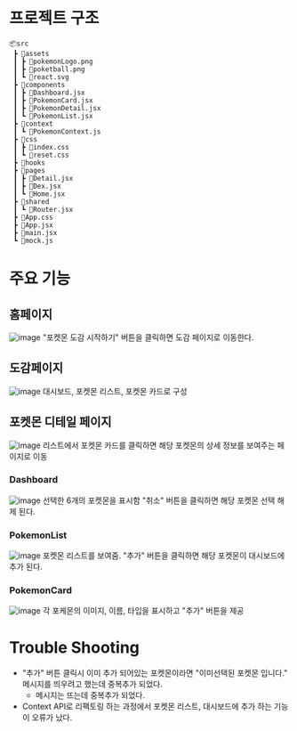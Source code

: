 # 프로젝트 구조
```
📦src
 ┣ 📂assets
 ┃ ┣ 📜pokemonLogo.png
 ┃ ┣ 📜poketball.png
 ┃ ┗ 📜react.svg
 ┣ 📂components
 ┃ ┣ 📜Dashboard.jsx
 ┃ ┣ 📜PokemonCard.jsx
 ┃ ┣ 📜PokemonDetail.jsx
 ┃ ┗ 📜PokemonList.jsx
 ┣ 📂context
 ┃ ┗ 📜PokemonContext.js
 ┣ 📂css
 ┃ ┣ 📜index.css
 ┃ ┗ 📜reset.css
 ┣ 📂hooks
 ┣ 📂pages
 ┃ ┣ 📜Detail.jsx
 ┃ ┣ 📜Dex.jsx
 ┃ ┗ 📜Home.jsx
 ┣ 📂shared
 ┃ ┗ 📜Router.jsx
 ┣ 📜App.css
 ┣ 📜App.jsx
 ┣ 📜main.jsx
 ┗ 📜mock.js
 ```

 # 주요 기능
 ## 홈페이지
![image](https://github.com/user-attachments/assets/4bc19ee3-92af-410d-8a2f-bc0a29e696f8)
"포켓몬 도감 시작하기" 버튼을 클릭하면 도감 페이지로 이동한다.

## 도감페이지
![image](https://github.com/user-attachments/assets/e9c4098a-6f24-4b58-9fe7-08e742197cc1)
대시보드, 포켓몬 리스트, 포켓몬 카드로 구성

## 포켓몬 디테일 페이지
![image](https://github.com/user-attachments/assets/eef56486-a22e-4768-a842-61ad21b7ba3a)
리스트에서 포켓몬 카드를 클릭하면 해당 포켓몬의 상세 정보를 보여주는 페이지로 이동

### Dashboard
![image](https://github.com/user-attachments/assets/8fafb49e-0860-4440-b95d-a9676634ac99)
선택한 6개의 포켓몬을 표시함 "취소" 버튼을 클릭하면 해당 포켓몬 선택 해제 된다.

### PokemonList
![image](https://github.com/user-attachments/assets/0269a1bd-f6df-4391-8665-ec3f7f65d05f)
포켓몬 리스트를 보여줌.
"추가" 버튼을 클릭하면 해당 포켓몬이 대시보드에 추가 된다.

### PokemonCard
![image](https://github.com/user-attachments/assets/9e7ff5d1-bf06-494b-a3a6-df0acc6dd491)
각 포케몬의 이미지, 이름, 타입을 표시하고 "추가" 버튼을 제공

# Trouble Shooting
- "추가" 버튼 클릭시 이미 추가 되어있는 포켓몬이라면 "이미선택된 포켓몬 입니다." 메시지를 띄우려고 했는데 중복추가 되었다.
    - 메시지는 뜨는데 중복추가 되었다.
- Context API로 리팩토링 하는 과정에서 포켓몬 리스트, 대시보드에 추가 하는 기능이 오류가 났다.
